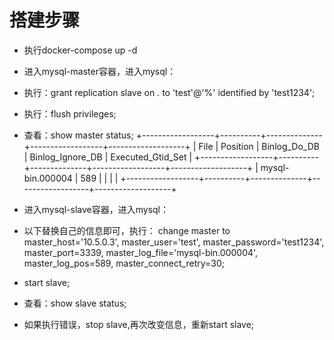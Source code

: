 # 搭建步骤

- 执行docker-compose up -d
- 进入mysql-master容器，进入mysql：
- 执行：grant replication slave on *.* to 'test'@'%' identified by 'test1234';
- 执行：flush privileges;
- 查看：show master status;
+------------------+----------+--------------+------------------+-------------------+
| File             | Position | Binlog_Do_DB | Binlog_Ignore_DB | Executed_Gtid_Set |
+------------------+----------+--------------+------------------+-------------------+
| mysql-bin.000004 |      589 |              |                  |                   |
+------------------+----------+--------------+------------------+-------------------+

- 进入mysql-slave容器，进入mysql：
- 以下替换自己的信息即可，执行： change master to master_host='10.5.0.3', master_user='test', master_password='test1234', master_port=3339, master_log_file='mysql-bin.000004', master_log_pos=589, master_connect_retry=30;
- start slave;
- 查看：show slave status;
- 如果执行错误，stop slave,再次改变信息，重新start slave;